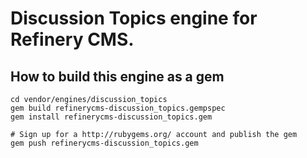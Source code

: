 # Discussion Topics engine for Refinery CMS.

## How to build this engine as a gem

    cd vendor/engines/discussion_topics
    gem build refinerycms-discussion_topics.gempspec
    gem install refinerycms-discussion_topics.gem
    
    # Sign up for a http://rubygems.org/ account and publish the gem
    gem push refinerycms-discussion_topics.gem
